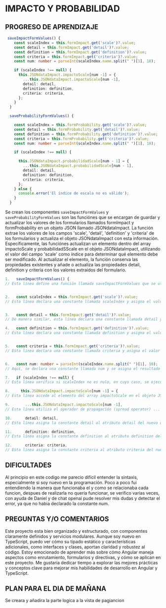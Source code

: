 # IMPACTO Y PROBABILIDAD

## PROGRESO DE APRENDIZAJE

```ts
 saveImpactFormValues() {
    const scaleIndex = this.formImpact.get('scale')?.value;
    const detail = this.formImpact.get('detail')?.value;
    const definition = this.formImpact.get('definition')?.value;
    const criteria = this.formImpact.get('criteria')?.value;
    const num: number = parseInt(scaleIndex.name.split(" ")[1], 10);

    if (scaleIndex !== null) {
      this.JSONdataImpact.impactoScale[num -1] = {
        ...this.JSONdataImpact.impactoScale[num -1],
        detail: detail,
        definition: definition,
        criteria: criteria,
      };
    }
  }

  saveProbabilityFormValues() {

    const scaleIndex = this.formProbability.get('scale')?.value;
    const detail = this.formProbability.get('detail')?.value;
    const definition = this.formProbability.get('definition')?.value;
    const criteria = this.formProbability.get('criteria')?.value;
    const num: number = parseInt(scaleIndex.name.split(" ")[1], 10);

    if (scaleIndex !== null) {

      this.JSONdataImpact.probabilidadScale[num - 1] = {
        ...this.JSONdataImpact.probabilidadScale[num - 1],
        detail: detail,
        definition: definition,
        criteria: criteria,
      };
    } else {
      console.error('El índice de escala no es válido');
    }
  }
  ```
   Se crean los componentes `saveImpactFormValues`  y `saveProbabilityFormValues` son las funciónes que se encargan de guardar y actualizar los valores de los formularios llamados formImpact y formProbability en un objeto JSON llamado JSONdataImpact. La función extrae los valores de los campos 'scale', 'detail', 'definition' y 'criteria' de los formularios y actualiza el objeto JSONdataImpact con esta información. Específicamente, las funciónes actualizan un elemento dentro del array impactoScale y probabilidadSScale en el objeto JSONdataImpact, utilizando el valor del campo 'scale' como índice para determinar qué elemento debe ser modificado. Al actualizar el elemento, la función conserva las propiedades existentes y añade o actualiza las propiedades detail, definition y criteria con los valores extraídos del formulario.

   ```ts
1.   saveImpactFormValues() {
// Esta línea define una función llamada saveImpactFormValues que se utilizará para guardar los valores del formulario.


2.   const scaleIndex = this.formImpact.get('scale')?.value;
// Esta línea declara una constante llamada scaleIndex y asigna el valor del campo 'scale' del formulario formImpact. Si el campo 'scale' no está presente, el operador ? evitará errores y asignará undefined.


3.   const detail = this.formImpact.get('detail')?.value;
// De manera similar, esta línea declara una constante llamada detail y asigna el valor del campo 'detail' del formulario formImpact.

4.   const definition = this.formImpact.get('definition')?.value;
// Esta línea declara una constante llamada definition y asigna el valor del campo 'definition' del formulario formImpact.


5.   const criteria = this.formImpact.get('criteria')?.value;
// Esta línea declara una constante llamada criteria y asigna el valor del campo 'criteria' del formulario formImpact.


6.   const num: number = parseInt(scaleIndex.name.split(" ")[1], 10);
// Aquí, se declara una constante llamada num y se asigna el resultado de la conversión a número entero (parseInt) del segundo elemento (índice 1) del array resultante de dividir el valor de scaleIndex.name en partes separadas por espacios. El segundo argumento 10 indica que se usa la base decimal.

7.   if (scaleIndex !== null) {
// Esta línea verifica si scaleIndex no es nulo, en cuyo caso, se ejecutará el siguiente bloque de código.

8.     this.JSONdataImpact.impactoScale[num -1] = {
// Esta línea accede al elemento del array impactoScale en el objeto JSONdataImpact, utilizando num-1 como índice. Luego, se asigna un nuevo objeto al elemento seleccionado.

9.       ...this.JSONdataImpact.impactoScale[num -1],
// Esta línea utiliza el operador de propagación (spread operator) ... para copiar todas las propiedades existentes en el objeto seleccionado del array impactoScale al nuevo objeto.

10.      detail: detail,
// Esta línea asigna la constante detail al atributo detail del nuevo objeto.

11.      definition: definition,
// Esta línea asigna la constante definition al atributo definition del nuevo objeto.

12.      criteria: criteria,
// Esta línea asigna la constante criteria al atributo criteria del nuevo objeto.
```

## DIFICULTADES

Al principio en este codigo me parecio  difícil entender la sintaxis, especialmente si soy nuevo en la programación. Poco a poco fui entendiendo la manera que funcionaba el y como se relacionaba cada funcion, despues de realizarla no queria funcionar, se verifico varias veces, con ayuda de Daniel y de chat openai pude resolver mis dudas  y detectar el error, ya que no habia declarado la constante num. 

## PREGUNTAS Y/O COMENTARIOS

Este proyecto esta bien organizado y estructurado, con componentes claramente definidos y servicios modulares. Aunque soy nuevo en TypeScript, puedo ver cómo su tipado estático y características adicionales, como interfaces y clases, aportan claridad y robustez al código. Estoy emocionado de aprender más sobre cómo Angular maneja aspectos como enrutamiento, formularios y directivas, y cómo se aplican en este proyecto. Me gustaría dedicar tiempo a explorar las mejores prácticas y conceptos clave para mejorar mis habilidades de desarrollo en Angular y TypeScript.

## PLAN PARA EL DIA DE MAÑANA

Se creara y añadira la parte logica a la vista de pagiancion 


